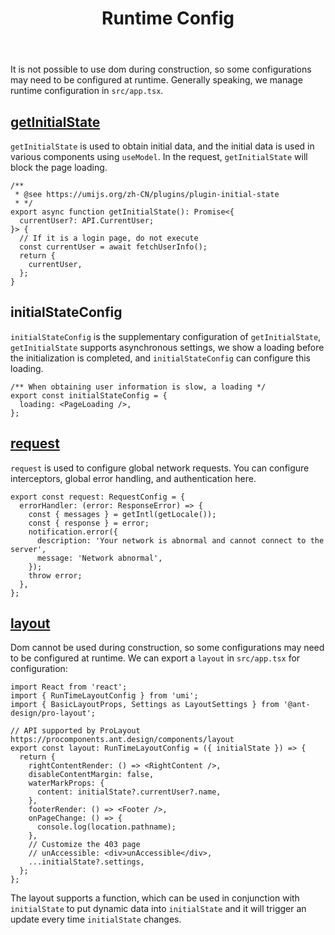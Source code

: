 ﻿---
title: Runtime Config
order: 3
---

It is not possible to use dom during construction, so some configurations may need to be configured at runtime. Generally speaking, we manage runtime configuration in `src/app.tsx`.

## [getInitialState](http://localhost:8000/docs/simple-model-cn)

`getInitialState` is used to obtain initial data, and the initial data is used in various components using `useModel`. In the request, `getInitialState` will block the page loading.

```tsx
/**
 * @see https://umijs.org/zh-CN/plugins/plugin-initial-state
 * */
export async function getInitialState(): Promise<{
  currentUser?: API.CurrentUser;
}> {
  // If it is a login page, do not execute
  const currentUser = await fetchUserInfo();
  return {
    currentUser,
  };
}
```

## initialStateConfig

`initialStateConfig` is the supplementary configuration of `getInitialState`, `getInitialState` supports asynchronous settings, we show a loading before the initialization is completed, and `initialStateConfig` can configure this loading.

```tsx
/** When obtaining user information is slow, a loading */
export const initialStateConfig = {
  loading: <PageLoading />,
};
```

## [request](http://localhost:8000/docs/request-cn)

`request` is used to configure global network requests. You can configure interceptors, global error handling, and authentication here.

```tsx
export const request: RequestConfig = {
  errorHandler: (error: ResponseError) => {
    const { messages } = getIntl(getLocale());
    const { response } = error;
    notification.error({
      description: 'Your network is abnormal and cannot connect to the server',
      message: 'Network abnormal',
    });
    throw error;
  },
};
```

## [layout](https://procomponents.ant.design/components/layout)

Dom cannot be used during construction, so some configurations may need to be configured at runtime. We can export a `layout` in `src/app.tsx` for configuration:

```tsx
import React from 'react';
import { RunTimeLayoutConfig } from 'umi';
import { BasicLayoutProps, Settings as LayoutSettings } from '@ant-design/pro-layout';

// API supported by ProLayout https://procomponents.ant.design/components/layout
export const layout: RunTimeLayoutConfig = ({ initialState }) => {
  return {
    rightContentRender: () => <RightContent />,
    disableContentMargin: false,
    waterMarkProps: {
      content: initialState?.currentUser?.name,
    },
    footerRender: () => <Footer />,
    onPageChange: () => {
      console.log(location.pathname);
    },
    // Customize the 403 page
    // unAccessible: <div>unAccessible</div>,
    ...initialState?.settings,
  };
};
```

The layout supports a function, which can be used in conjunction with `initialState` to put dynamic data into `initialState` and it will trigger an update every time `initialState` changes.

